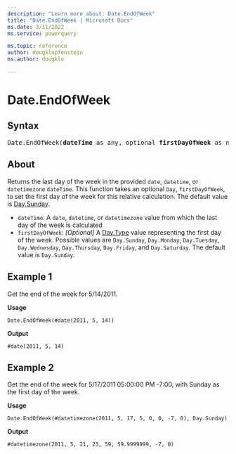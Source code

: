 ```yaml
---
description: "Learn more about: Date.EndOfWeek"
title: "Date.EndOfWeek | Microsoft Docs"
ms.date: 3/11/2022
ms.service: powerquery

ms.topic: reference
author: dougklopfenstein
ms.author: dougklo

---
```

# Date.EndOfWeek

## Syntax

<pre>
Date.EndOfWeek(<b>dateTime</b> as any, optional <b>firstDayOfWeek</b> as nullable number) as any  
</pre>
  
## About

Returns the last day of the week in the provided `date`, `datetime`, or `datetimezone` `dateTime`. This function takes an optional `Day`, `firstDayOfWeek`, to set the first day of the week for this relative calculation. The default value is [Day.Sunday](/powerquery-m/day-sunday).

* `dateTime`: A `date`, `datetime`, or `datetimezone` value from which the last day of the week is calculated
* `firstDayOfWeek`: _[Optional]_ A [Day.Type](day-type.md) value representing the first day of the week. Possible values are `Day.Sunday`, `Day.Monday`, `Day.Tuesday`, `Day.Wednesday`, `Day.Thursday`, `Day.Friday`, and `Day.Saturday`. The default value is `Day.Sunday`.

## Example 1

Get the end of the week for 5/14/2011.

**Usage**

```powerquery-m
Date.EndOfWeek(#date(2011, 5, 14))
```

**Output**

`#date(2011, 5, 14)`

## Example 2

Get the end of the week for 5/17/2011 05:00:00 PM -7:00, with Sunday as the first day of the week.

**Usage**

```powerquery-m
Date.EndOfWeek(#datetimezone(2011, 5, 17, 5, 0, 0, -7, 0), Day.Sunday)
```

**Output**

`#datetimezone(2011, 5, 21, 23, 59, 59.9999999, -7, 0)`
